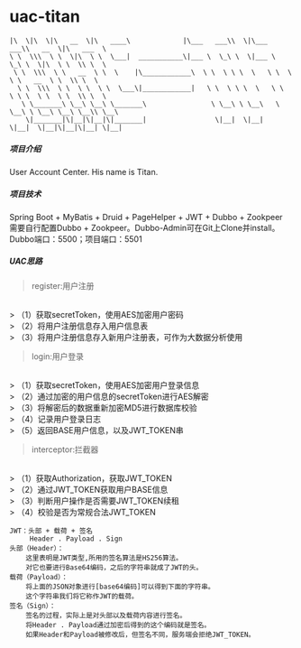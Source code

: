 # uac-titan
```text
|\  \|\  \|\   __  \|\   ____\             |\___   ___\\  \|\___   ___\\   __  \|\   ___  \
\ \  \\\  \ \  \|\  \ \  \___|  ___________\|___ \  \_\ \  \|___ \  \_\ \  \|\  \ \  \\ \  \
 \ \  \\\  \ \   __  \ \  \    |\____________\  \ \  \ \ \  \   \ \  \ \ \   __  \ \  \\ \  \
  \ \  \\\  \ \  \ \  \ \  \___\|____________|   \ \  \ \ \  \   \ \  \ \ \  \ \  \ \  \\ \  \
   \ \_______\ \__\ \__\ \_______\                \ \__\ \ \__\   \ \__\ \ \__\ \__\ \__\\ \__\
    \|_______|\|__|\|__|\|_______|                 \|__|  \|__|    \|__|  \|__|\|__|\|__| \|__|
```
##### 项目介绍
User Account Center. His name is Titan.

##### 项目技术
Spring Boot + MyBatis + Druid + PageHelper + JWT + Dubbo + Zookpeer
<br/>
需要自行配置Dubbo + Zookpeer。Dubbo-Admin可在Git上Clone并install。
<br/>
Dubbo端口：5500；项目端口：5501

##### UAC思路

> register:用户注册
<br/>
> （1）获取secretToken，使用AES加密用户密码
<br/>
> （2）将用户注册信息存入用户信息表
<br/>
> （3）将用户注册信息存入新用户注册表，可作为大数据分析使用


> login:用户登录
<br/>
> （1）获取secretToken，使用AES加密用户登录信息
<br/>
> （2）通过加密的用户信息的secretToken进行AES解密
<br/>
> （3）将解密后的数据重新加密MD5进行数据库校验
<br/>
> （4）记录用户登录日志
<br/>
> （5）返回BASE用户信息，以及JWT_TOKEN串


> interceptor:拦截器
<br/>
> （1）获取Authorization，获取JWT_TOKEN
<br/>
> （2）通过JWT_TOKEN获取用户BASE信息
<br/>
> （3）判断用户操作是否需要JWT_TOKEN续租
<br/>
> （4）校验是否为常规合法JWT_TOKEN


```text
JWT：头部 + 载荷 + 签名
     Header . Payload . Sign
头部（Header）：
    这里表明是JWT类型,所用的签名算法是HS256算法。
    对它也要进行Base64编码，之后的字符串就成了JWT的头。
载荷（Payload）：
    将上面的JSON对象进行[base64编码]可以得到下面的字符串。
    这个字符串我们将它称作JWT的载荷。
签名（Sign）：
    签名的过程，实际上是对头部以及载荷内容进行签名。
    将Header . Payload通过加密后得到的这个编码就是签名。
    如果Header和Payload被修改后，但签名不同，服务端会拒绝JWT_TOKEN。
```

